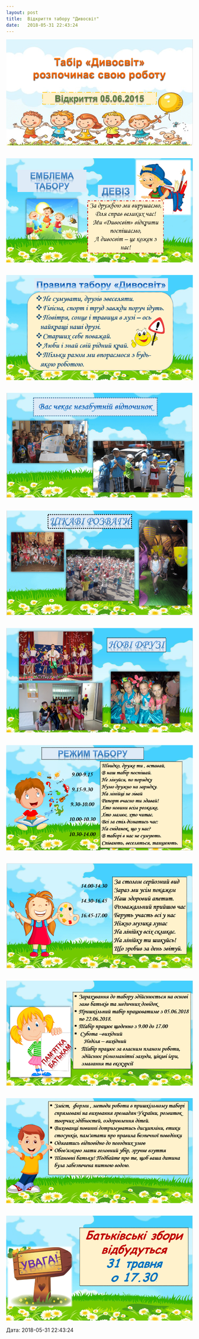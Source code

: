 ```yaml
---
layout: post
title:  Відкриття табору "Дивосвіт"
date:   2018-05-31 22:43:24
---
```

![](/assets/tiger-1527795553.png)

 ![](/assets/tiger-1527795575.png)

 ![](/assets/tiger-1527795597.png)

 ![](/assets/tiger-1527795642.png)

 ![](/assets/tiger-1527795665.png)

 ![](/assets/tiger-1527795686.png)

 ![](/assets/tiger-1527795706.png)

 ![](/assets/tiger-1527795726.png)

 ![](/assets/tiger-1527795746.png)

 ![](/assets/tiger-1527795768.png)

 ![](/assets/tiger-1527795789.png)

  
Дата: 2018-05-31 22:43:24